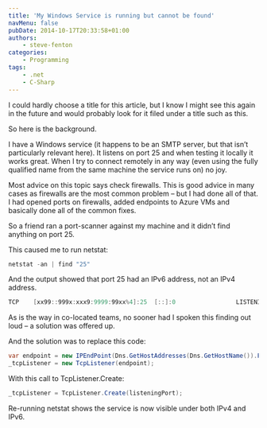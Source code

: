 ```yaml
---
title: 'My Windows Service is running but cannot be found'
navMenu: false
pubDate: 2014-10-17T20:33:58+01:00
authors:
    - steve-fenton
categories:
    - Programming
tags:
    - .net
    - C-Sharp
---
```


I could hardly choose a title for this article, but I know I might see this again in the future and would probably look for it filed under a title such as this.

So here is the background.

I have a Windows service (it happens to be an SMTP server, but that isn’t particularly relevant here). It listens on port 25 and when testing it locally it works great. When I try to connect remotely in any way (even using the fully qualified name from the same machine the service runs on) no joy.

Most advice on this topic says check firewalls. This is good advice in many cases as firewalls are the most common problem – but I had done all of that. I had opened ports on firewalls, added endpoints to Azure VMs and basically done all of the common fixes.

So a friend ran a port-scanner against my machine and it didn’t find anything on port 25.

This caused me to run netstat:

```powershell
netstat -an | find "25"
```

And the output showed that port 25 had an IPv6 address, not an IPv4 address.

```powershell
TCP    [xx99::999x:xxx9:9999:99xx%4]:25  [::]:0                 LISTENING
```

As is the way in co-located teams, no sooner had I spoken this finding out loud – a solution was offered up.

And the solution was to replace this code:

```csharp
var endpoint = new IPEndPoint(Dns.GetHostAddresses(Dns.GetHostName()).First(), listeningPort);
_tcpListener = new TcpListener(endpoint);
```

With this call to TcpListener.Create:

```csharp
_tcpListener = TcpListener.Create(listeningPort);
```

Re-running netstat shows the service is now visible under both IPv4 and IPv6.